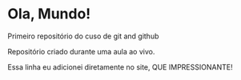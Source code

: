 # Ola, Mundo!
 Primeiro repositório do cuso de git and github

 Repositório criado durante uma aula ao vivo.

 Essa linha eu adicionei diretamente no site, QUE IMPRESSIONANTE!
